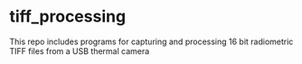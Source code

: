 # tiff_processing

This repo includes programs for capturing and processing 16 bit radiometric TIFF files from a USB thermal camera
